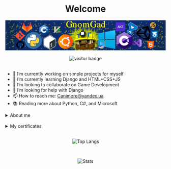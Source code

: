 <h1 align="center">Welcome</h1>

<div  align="center">

![](icons/Home.png)



<img src="https://visitor-badge.laobi.icu/badge?page_id=GnomGad.GnomGad" alt="visitor badge" />
</div>

<br>

- 🔭 I’m currently working on simple projects for myself
- 🌱 I’m currently learning Django and HTML+CSS+JS
- 👯 I’m looking to collaborate on Game Development
- 🤔 I’m looking for help with Django
- 📫 How to reach me: Canimore@yandex.ua
- 📚 Reading more about Python, С#, and Microsoft 

<details >
    <summary>About me</summary>
    <div >
        Hello, My name is Eugene and I am a programmer from Donetsk.
        <br>
        I am an Informatics and Computer Engineering student at the Physics and Technology faculty.
        <br>
        I have experience with small freelance projects and make small projects for myself.
    </div>
</details>

<br>

<details>
<summary>My certificates</summary>
<p align="center">

<a href= "https://github.com/GnomGad/GnomGad/tree/master/certificates/EvgeniiLazarenko-Python-20IVT2-certificate.pdf"><img src="icons/PythonInstituteOpenEDG.png" height="52" width="204"/></a>


</p>
</details>

<br>
<div align="center">

![Top Langs](https://github-readme-stats.vercel.app/api/top-langs/?username=GnomGad&layout=compact&theme=gruvbox)

<br>

![Stats](https://github-readme-stats.vercel.app/api?username=GnomGad&show_icons=true&theme=gruvbox)

</div>

<!--
**GnomGad/GnomGad** is a ✨ _special_ ✨ repository because its `README.md` (this file) appears on your GitHub profile.
-->
